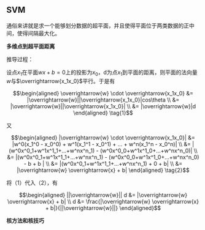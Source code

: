## SVM

通俗来讲就是求一个能够划分数据的超平面，并且使得平面位于两类数据的正中间，使得间隔最大化。

**多维点到超平面距离**

推导过程：

设点$x_1$在平面$wx+b=0$上的投影为$x_0$，d为点$x_1$到平面的距离，则平面的法向量$w$与$\overrightarrow{x_1x_0}$平行。于是有

$$\begin{aligned}
\overrightarrow{w} \cdot \overrightarrow{x_1x_0} &= |\overrightarrow{w}||\overrightarrow{x_1x_0}|cos\theta \\
&= |\overrightarrow{w}||\overrightarrow{x_1x_0}| \\
&= |\overrightarrow{w}|d
\end{aligned} \tag{1}$$

又

$$\begin{aligned}
|\overrightarrow{w} \cdot \overrightarrow{x_1x_0}| &= |w^0(x_1^0 - x_0^0) + w^1(x_1^1 - x_0^1) + ... + w^n(x_1^n - x_0^n)| \\
&= |(w^0x^0_1+w^1x^1_1+...+w^nx^n_1) - (w^0x^0_0+w^1x^1_0+...+w^nx^n_0)| \\
&= |(w^0x^0_1+w^1x^1_1+...+w^nx^n_1) - (w^0x^0_0+w^1x^1_0+...+w^nx^n_0) - b + b | \\
&= |(w^0x^0_1+w^1x^1_1+...+w^nx^n_1) + 0 + b| \\
&= |\overrightarrow{w} \overrightarrow{x} + b|
\end{aligned} \tag{2}$$

将（1）代入（2），有

$$\begin{aligned}
||\overrightarrow{w}|| d &= |\overrightarrow{w} \overrightarrow{x} + b| \\
d &= \frac{|\overrightarrow{w} \overrightarrow{x} + b|}{||\overrightarrow{w}||}
\end{aligned}$$


**核方法和核技巧**
